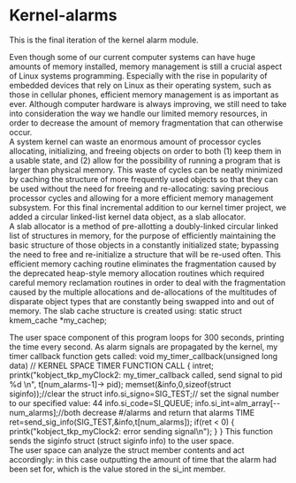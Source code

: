 # Kernel-alarms
This is the final iteration of the kernel alarm module.

Even though some of our current computer systems can have huge amounts of memory installed, memory management is still 
a crucial aspect of Linux systems programming.  Especially with the rise in popularity of embedded devices that rely on Linux as their operating system, such as those in cellular phones, efficient memory management is as important as ever.  Although computer hardware is always improving, we still need to take into consideration the way we handle our limited memory resources, in order to decrease the amount of memory fragmentation that can otherwise occur.   
A system kernel can waste an enormous amount of processor cycles allocating, initializing, and freeing objects on order to both (1) keep them in a usable state, and (2) allow for the possibility of running a program that is larger than physical memory.   This waste of cycles can be neatly minimized by caching the structure of more frequently used objects so that they can be used without the need for freeing and re-allocating:  saving precious processor cycles and allowing for a more efficient memory management subsystem.  For this final incremental addition to our kernel timer project, we added a circular linked-list kernel data object, as a slab allocator.  
 A slab allocator is a method of pre-allotting a doubly-linked circular linked list of structures in memory, for the purpose of efficiently maintaining the basic structure of those objects in a constantly initialized state; bypassing the need to free and re-initialize a structure that will be re-used often. This efficient memory caching routine eliminates the fragmentation caused by the deprecated heap-style memory allocation routines which required careful memory reclamation routines in order to deal with the fragmentation caused by the multiple allocations and de-allocations of the multitudes of disparate object types that are constantly being swapped into and out of memory. 
The slab cache structure is created using: 
static struct kmem_cache *my_cachep; 
 
 
 
 
The user space component of this program loops for 300 seconds, printing the time every second.  As alarm signals are propagated by the kernel, my timer callback function gets called: 
        void my_timer_callback(unsigned long data) // KERNEL SPACE TIMER FUNCTION CALL 
        { 
        intret; 
          printk("kobject_tkp_myClock2: my_timer_callback called, send signal to pid %d \n", t[num_alarms-1]-> pid); 
          memset(&info,0,sizeof(struct siginfo));//clear the struct 
          info.si_signo=SIG_TEST;// set the signal number to our specified value:  44 
          info.si_code=SI_QUEUE; 
          info.si_int=alm_array[--num_alarms];//both decrease #/alarms and return that alarms TIME  
          ret=send_sig_info(SIG_TEST,&info,t[num_alarms]); 
          if(ret < 0) { 
            printk("kobject_tkp_myClock2: error sending signal\n"); 
          } 
        } 
This function sends the siginfo struct (struct siginfo info) to the user space.  
The user space can analyze the struct member contents and act accordingly:  in this case outputting the amount of time 
that the alarm had been set for, which is the value stored in the si_int member.



